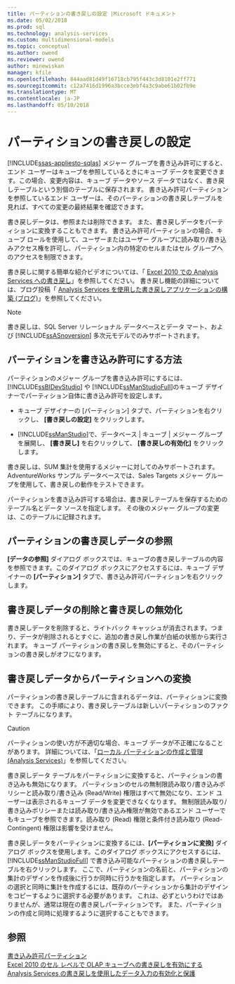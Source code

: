 ```yaml
---
title: パーティションの書き戻しの設定 |Microsoft ドキュメント
ms.date: 05/02/2018
ms.prod: sql
ms.technology: analysis-services
ms.custom: multidimensional-models
ms.topic: conceptual
ms.author: owend
ms.reviewer: owend
author: minewiskan
manager: kfile
ms.openlocfilehash: 844aad81d49f16718cb795f443c3d8101e2ff771
ms.sourcegitcommit: c12a7416d1996a3bcce3ebf4a3c9abe61b02fb9e
ms.translationtype: MT
ms.contentlocale: ja-JP
ms.lasthandoff: 05/10/2018
---
```

# <a name="set-partition-writeback"></a>パーティションの書き戻しの設定
[!INCLUDE[ssas-appliesto-sqlas](../../includes/ssas-appliesto-sqlas.md)]
  メジャー グループを書き込み許可にすると、エンド ユーザーはキューブを参照しているときにキューブ データを変更できます。この場合、変更内容は、キューブ データやソース データではなく、書き戻しテーブルという別個のテーブルに保存されます。 書き込み許可パーティションを参照しているエンド ユーザーは、そのパーティションの書き戻しテーブルを見れば、すべての変更の最終結果を確認できます。  
  
 書き戻しデータは、参照または削除できます。 また、書き戻しデータをパーティションに変換することもできます。 書き込み許可パーティションの場合、キューブ ロールを使用して、ユーザーまたはユーザー グループに読み取り/書き込みアクセス権を許可し、パーティション内の特定のセルまたはセル グループへのアクセスを制限できます。  
  
 書き戻しに関する簡単な紹介ビデオについては、「 [Excel 2010 での Analysis Services への書き戻し](http://go.microsoft.com/fwlink/p/?LinkId=394951)」を参照してください。 書き戻し機能の詳細については、ブログ投稿「 [Analysis Services を使用した書き戻しアプリケーションの構築 (ブログ)](http://go.microsoft.com/fwlink/?LinkId=394977)」を参照してください。  
  
> [!NOTE]  
>  書き戻しは、SQL Server リレーショナル データベースとデータ マート、および [!INCLUDE[ssASnoversion](../../includes/ssasnoversion-md.md)] 多次元モデルでのみサポートされます。  
  
## <a name="how-to-write-enable-a-partition"></a>パーティションを書き込み許可にする方法  
 パーティションのメジャー グループを書き込み許可にするには、 [!INCLUDE[ssBIDevStudio](../../includes/ssbidevstudio-md.md)] や [!INCLUDE[ssManStudioFull](../../includes/ssmanstudiofull-md.md)]のキューブ デザイナーでパーティション自体に書き込み許可を設定します。  
  
-   キューブ デザイナーの [パーティション] タブで、パーティションを右クリックし、 **[書き戻しの設定]** をクリックします。  
  
-   [!INCLUDE[ssManStudio](../../includes/ssmanstudio-md.md)]で、データベース | キューブ | メジャー グループを展開し、 **[書き戻し]** を右クリックして、 **[書き戻しの有効化]** をクリックします。  
  
 書き戻しは、SUM 集計を使用するメジャーに対してのみサポートされます。 AdventureWorks サンプル データベースでは、Sales Targets メジャー グループを使用して、書き戻しの動作をテストできます。  
  
 パーティションを書き込み許可する場合は、書き戻しテーブルを保存するためのテーブル名とデータ ソースを指定します。 その後のメジャー グループの変更は、このテーブルに記録されます。  
  
## <a name="browse-writeback-data-in-a-partition"></a>パーティションの書き戻しデータの参照  
 **[データの参照]** ダイアログ ボックスでは、キューブの書き戻しテーブルの内容を参照できます。このダイアログ ボックスにアクセスするには、キューブ デザイナーの **[パーティション]** タブで、書き込み許可パーティションを右クリックします。  
  
## <a name="delete-writeback-data-or-disable-writeback"></a>書き戻しデータの削除と書き戻しの無効化  
 書き戻しデータを削除すると、ライトバック キャッシュが消去されます。つまり、データが削除されるとすぐに、追加の書き戻し作業が白紙の状態から実行されます。 キューブ パーティションの書き戻しを無効にすると、そのパーティションの書き戻しがオフになります。  
  
## <a name="convert-writeback-data-to-a-partition"></a>書き戻しデータからパーティションへの変換  
 パーティションの書き戻しテーブルに含まれるデータは、パーティションに変換できます。 この手順により、書き戻しテーブルは新しいパーティションのファクト テーブルになります。  
  
> [!CAUTION]  
>  パーティションの使い方が不適切な場合、キューブ データが不正確になることがあります。 詳細については、「[ローカル パーティションの作成と管理 (Analysis Services)](../../analysis-services/multidimensional-models/create-and-manage-a-local-partition-analysis-services.md)」を参照してください。  
  
 書き戻しデータ テーブルをパーティションに変換すると、パーティションの書き込みも無効になります。 パーティションのセルの無制限読み取り/書き込みポリシーと読み取り/書き込み (Read/Write) 権限はすべて無効になり、エンド ユーザーは表示されるキューブ データを変更できなくなります。 無制限読み取り/書き込みポリシーまたは読み取り/書き込み権限が無効であるエンド ユーザーでもキューブを参照できます。読み取り (Read) 権限と条件付き読み取り (Read-Contingent) 権限は影響を受けません。  
  
 書き戻しデータをパーティションに変換するには、**[パーティションに変換]** ダイアログ ボックスを使用します。このダイアログ ボックスにアクセスするには、[!INCLUDE[ssManStudioFull](../../includes/ssmanstudiofull-md.md)] で書き込み可能なパーティションの書き戻しテーブルを右クリックします。 ここで、パーティションの名前と、パーティションの集計のデザインを作成後に行うか同時に行うかを指定します。 パーティションの選択と同時に集計を作成するには、既存のパーティションから集計のデザインをコピーするように選択する必要があります。 これは、必ずというわけではありませんが、通常は現在の書き戻しパーティションです。 また、パーティションの作成と同時に処理するように選択することもできます。  
  
## <a name="see-also"></a>参照  
 [書き込み許可パーティション](../../analysis-services/multidimensional-models-olap-logical-cube-objects/partitions-write-enabled-partitions.md)   
 [Excel 2010 のセル レベルで OLAP キューブへの書き戻しを有効にする](http://go.microsoft.com/fwlink/p/?LinkId=394952)   
 [Analysis Services の書き戻しを使用したデータ入力の有効化と保護](http://go.microsoft.com/fwlink/p/?LinkId=394953)  
  
  
